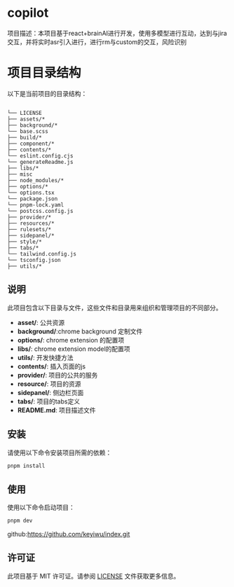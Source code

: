 # copilot  

项目描述：本项目基于react+brainAI进行开发，使用多模型进行互动，达到与jira 交互，并将实时asr引入进行，进行rm与custom的交互，风险识别 
# 项目目录结构  

以下是当前项目的目录结构：  

```  

└── LICENSE
├── assets/*
├── background/*
└── base.scss
├── build/*
├── component/*
├── contents/*
└── eslint.config.cjs
└── generateReadme.js
├── libs/*
├── misc
├── node_modules/*
├── options/*
└── options.tsx
└── package.json
└── pnpm-lock.yaml
└── postcss.config.js
├── provider/*
├── resources/*
├── rulesets/*
├── sidepanel/*
├── style/*
├── tabs/*
└── tailwind.config.js
└── tsconfig.json
├── utils/*
```  

## 说明  

此项目包含以下目录与文件，这些文件和目录用来组织和管理项目的不同部分。  

- **asset/**: 公共资源 
- **background/**:chrome background 定制文件   
- **options/**: chrome extension 的配置项
- **libs/**: chrome extension model的配置项
- **utils/**: 开发快捷方法
- **contents/**: 插入页面的js
- **provider/**: 项目的公共的服务
- **resource/**: 项目的资源
- **sidepanel/**: 侧边栏页面
- **tabs/**: 项目的tabs定义
- **README.md**: 项目描述文件  
## 安装  

请使用以下命令安装项目所需的依赖：  

```bash  
pnpm install  
```  

## 使用  

使用以下命令启动项目：  

```bash  
pnpm dev  
```  
github:https://github.com/keyiwu/index.git
## 许可证  

此项目基于 MIT 许可证。请参阅 [LICENSE](./LICENSE) 文件获取更多信息。  
